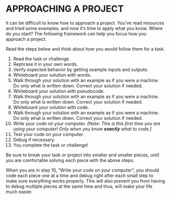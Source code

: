 # APPROACHING A PROJECT
It can be difficult to know how to approach a project. You’ve read resources and tried some examples, and now it’s time to apply what you know. Where do you start? The following framework can help you focus how you approach a project.

Read the steps below and think about how you would follow them for a task.

1. Read the task or challenge.
2. Rephrase it in your own words.
3. Verify expected behavior by getting example inputs and outputs.
4. Whiteboard your solution with words.
5. Walk through your solution with an example as if you were a machine. Do only what is written down. Correct your solution if needed.
6. Whiteboard your solution with pseudocode.
7. Walk through your solution with an example as if you were a machine. Do only what is written down. Correct your solution if needed.
8. Whiteboard your solution with code.
9. Walk through your solution with an example as if you were a machine. Do only what is written down. Correct your solution if needed.
10. Write your code on your computer. _[Note: This is this first time you are using your computer! Only when you know **exactly** what to code.]_
11. Test your code on your computer.
12. Debug if necessary.
13. You complete the task or challenge!

Be sure to break your task or project into smaller and smaller pieces, until you are comfortable solving each piece with the above steps.

When you are in step 10, “Write your code on your computer”, you should code each piece one at a time and debug right after each small step to make sure everything works properly. This will also prevent you from having to debug multiple pieces at the same time and thus, will make your life much easier.
